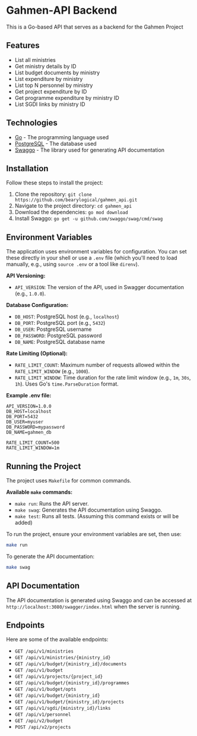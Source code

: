 # Gahmen-API Backend

This is a Go-based API that serves as a backend for the Gahmen Project

## Features

- List all ministries
- Get ministry details by ID
- List budget documents by ministry
- List expenditure by ministry
- List top N personnel by ministry
- Get project expenditure by ID
- Get programme expenditure by ministry ID
- List SGDI links by ministry ID

## Technologies

- [Go](https://golang.org/) - The programming language used
- [PostgreSQL](https://www.postgresql.org/) - The database used
- [Swaggo](https://github.com/swaggo/swag) - The library used for generating API documentation

## Installation

Follow these steps to install the project:

1. Clone the repository: `git clone https://github.com/bearylogical/gahmen_api.git`
2. Navigate to the project directory: `cd gahmen_api`
3. Download the dependencies: `go mod download`
4. Install Swaggo: `go get -u github.com/swaggo/swag/cmd/swag`

## Environment Variables

The application uses environment variables for configuration. You can set these directly in your shell or use a `.env` file (which you'll need to load manually, e.g., using `source .env` or a tool like `direnv`).

**API Versioning:**
- `API_VERSION`: The version of the API, used in Swagger documentation (e.g., `1.0.0`).

**Database Configuration:**
- `DB_HOST`: PostgreSQL host (e.g., `localhost`)
- `DB_PORT`: PostgreSQL port (e.g., `5432`)
- `DB_USER`: PostgreSQL username
- `DB_PASSWORD`: PostgreSQL password
- `DB_NAME`: PostgreSQL database name

**Rate Limiting (Optional):**
- `RATE_LIMIT_COUNT`: Maximum number of requests allowed within the `RATE_LIMIT_WINDOW` (e.g., `1000`).
- `RATE_LIMIT_WINDOW`: Time duration for the rate limit window (e.g., `1m`, `30s`, `1h`). Uses Go's `time.ParseDuration` format.

**Example .env file:**
```
API_VERSION=1.0.0
DB_HOST=localhost
DB_PORT=5432
DB_USER=myuser
DB_PASSWORD=mypassword
DB_NAME=gahmen_db

RATE_LIMIT_COUNT=500
RATE_LIMIT_WINDOW=1m
```

## Running the Project

The project uses `Makefile` for common commands.

**Available `make` commands:**

- `make run`: Runs the API server.
- `make swag`: Generates the API documentation using Swaggo.
- `make test`: Runs all tests. (Assuming this command exists or will be added)

To run the project, ensure your environment variables are set, then use:

```bash
make run
```

To generate the API documentation:

```bash
make swag
```

## API Documentation

The API documentation is generated using Swaggo and can be accessed at `http://localhost:3080/swagger/index.html` when the server is running.

## Endpoints

Here are some of the available endpoints:

- `GET /api/v1/ministries`
- `GET /api/v1/ministries/{ministry_id}`
- `GET /api/v1/budget/{ministry_id}/documents`
- `GET /api/v1/budget`
- `GET /api/v1/projects/{project_id}`
- `GET /api/v1/budget/{ministry_id}/programmes`
- `GET /api/v1/budget/opts`
- `GET /api/v1/budget/{ministry_id}`
- `GET /api/v1/budget/{ministry_id}/projects`
- `GET /api/v1/sgdi/{ministry_id}/links`
- `GET /api/v1/personnel`
- `GET /api/v2/budget`
- `POST /api/v2/projects`
